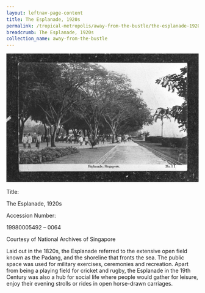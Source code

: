 ```yaml
---
layout: leftnav-page-content
title: The Esplanade, 1920s
permalink: /tropical-metropolis/away-from-the-bustle/the-esplanade-1920s/
breadcrumb: The Esplanade, 1920s
collection_name: away-from-the-bustle
---
```


![The Esplanade, 1920s](/images/Sub3-1-Esplanade.jpg)
<div class="custom-caption">
<div><p>Title:</p><p>The Esplanade, 1920s</p></div>
<div><p>Accession Number:</p><p>19980005492 – 0064</p></div>
<div>Courtesy of National Archives of Singapore </div>
</div>

Laid out in the 1820s, the Esplanade referred to the extensive open field known as the Padang, and the shoreline that fronts the sea. The public space was used for military exercises, ceremonies and recreation. Apart from being a playing field for cricket and rugby, the Esplanade in the 19th Century was also a hub for social life where people would gather for leisure, enjoy their evening strolls or rides in open horse-drawn carriages.

